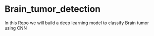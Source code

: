 # Brain_tumor_detection
In this Repo we will build a deep learning model to classify Brain tumor using CNN 
